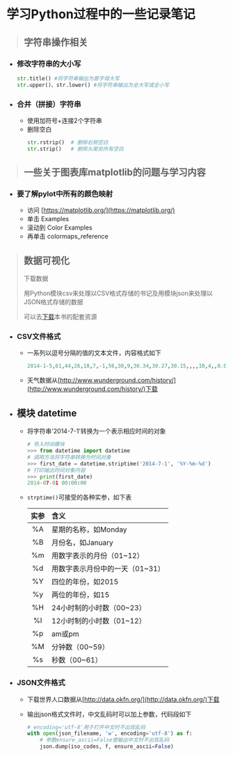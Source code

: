 # 学习Python过程中的一些记录笔记

> ## 字符串操作相关

* ### 修改字符串的大小写

  ```python
  str.title() #将字符串输出为首字母大写
  str.upper()、str.lower() #将字符串输出为全大写或全小写
  ```

* ### 合并（拼接）字符串
  * 使用加符号+连接2个字符串
  * 删除空白
    ```python
    str.rstrip()  # 删除右侧空白
    str.strip()   # 删除头尾处所有空白
    ```
> ## 一些关于图表库matplotlib的问题与学习内容
>

* ### 要了解pylot中所有的颜色映射

  * 访问 [https://matplotlib.org/](https://matplotlib.org/)
  * 单击 Examples
  * 滚动到 Color Examples
  * 再单击 colormaps_reference

> ## 数据可视化
>
> 下载数据
>
> 用Python模块csv来处理以CSV格式存储的书记及用模块json来处理以JSON格式存储的数据
>
> 可以去[下载](https://nostarch.com/pythoncrashcourse/)本书的配套资源

* ### CSV文件格式
  * 一系列以逗号分隔的值的文本文件，内容格式如下
    ```python
    2014-1-5,61,44,26,18,7,-1,56,30,9,30.34,30.27,30.15,,,,10,4,,0.00,0,,195
    ```
  * 天气数据从[http://www.wunderground.com/history/](http://www.wunderground.com/history/)下载

* ## 模块 datetime
  * 将字符串'2014-7-1'转换为一个表示相应时间的对象

      ```python
      # 导入时间模块
      >>> from datetime import datetime
      # 调用方法将字符串转换为时间对象
      >>> first_date = datetime.striptime('2014-7-1', '%Y-%m-%d')
      # 打印输出时间对象内容
      >>> print(first_date)
      2014-07-01 00:00:00
      ```

  * `strptime()`可接受的各种实参，如下表

      | 实参  | 含义                            |
      | :---: | :------------------------------ |
      | %A    | 星期的名称，如Monday            |
      | %B    | 月份名，如January               |
      | %m    | 用数字表示的月份（01~12）       |
      | %d    | 用数字表示月份中的一天（01~31） |
      | %Y    | 四位的年份，如2015              |
      | %y    | 两位的年份，如15                |
      | %H    | 24小时制的小时数（00~23）       |
      | %I    | 12小时制的小时数（01~12）       |
      | %p    | am或pm                          |
      | %M    | 分钟数（00~59）                 |
      | %s    | 秒数（00~61）                   |

* ### JSON文件格式
  * 下载世界人口数据从[http://data.okfn.org/](http://data.okfn.org/)下载
  * 输出json格式文件时，中文乱码时可以加上参数，代码段如下

    ```python
    # encoding='utf-8'用于打开中文时不出现乱码
    with open(json_filename, 'w', encoding='utf-8') as f:
        # 参数ensure_ascii=False使输出中文时不出现乱码
        json.dump(iso_codes, f, ensure_ascii=False)
    ```
